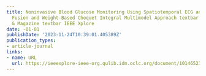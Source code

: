 ```yaml
---
title: Noninvasive Blood Glucose Monitoring Using Spatiotemporal ECG and PPG Feature
  Fusion and Weight-Based Choquet Integral Multimodel Approach textbar IEEE Journals
  & Magazine textbar IEEE Xplore
date: -01-01
publishDate: '2023-11-24T10:39:01.405389Z'
publication_types:
- article-journal
links:
- name: URL
  url: https://ieeexplore-ieee-org.qulib.idm.oclc.org/document/10146523
---
```

